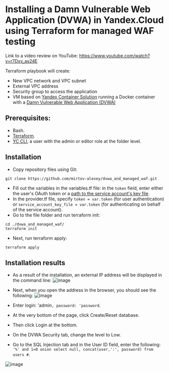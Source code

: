 # Installing a Damn Vulnerable Web Application (DVWA) in Yandex.Cloud using Terraform for managed WAF testing

Link to a video review on YouTube: https://www.youtube.com/watch?v=r7Dxv_as24E

Terraform playbook will create:
- New VPC network and VPC subnet
- External VPC address
- Security group to access the application
- VM based on [Yandex Container Solution](https://cloud.yandex.ru/docs/cos/) running a Docker container with a [Damn Vulnerable Web Application (DVWA)](https://dvwa.co.uk/)

## Prerequisites:
- Bash.
- [Terraform](https://www.terraform.io/downloads.html).
- [YC CLI](https://cloud.yandex.ru/docs/cli/operations/install-cli), a user with the admin or editor role at the folder level.

## Installation
- Copy repository files using Git:
```
git clone https://github.com/mirtov-alexey/dvwa_and_managed_waf.git 
```
- Fill out the variables in the variables.tf file: in the `token` field, enter either the user's OAuth token or a [path to the service account's key file](https://cloud.yandex.ru/docs/cli/operations/authentication/service-account).
- In the provider.tf file, specify `token = var.token` (for user authentication) or `service_account_key_file = var.token` (for authenticating on behalf of the service account).
- Go to the file folder and run terraform init:
```
cd ./dvwa_and_managed_waf/
terraform init
```
- Next, run terraform apply:
```
terraform apply
```
## Installation results
- As a result of the installation, an external IP address will be displayed in the command line:
![image](https://user-images.githubusercontent.com/85429798/120917860-2e6c5380-c6ba-11eb-87a6-336d6f4f8593.png)


- Next, when you open the address in the browser, you should see the following:
![image](https://user-images.githubusercontent.com/85429798/120917903-5d82c500-c6ba-11eb-802d-9bc4b622ec96.png)

- Enter login: 'admin`, password: 'password`.
- At the very bottom of the page, click Create/Reset database.
- Then click Login at the bottom.
- On the DVWA Security tab, change the level to Low.
- Go to the SQL Injection tab and in the User ID field, enter the following: `'%' and 1=0 union select null, concat(user,':', password) from users #`.

![image](https://user-images.githubusercontent.com/85429798/120918060-252fb680-c6bb-11eb-8398-32c98e2f70ca.png)

